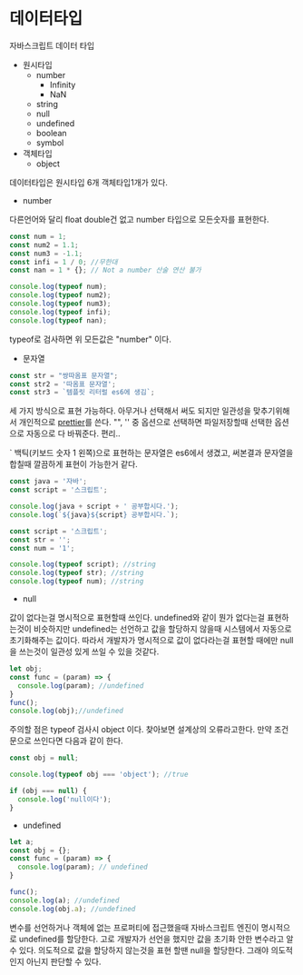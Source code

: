 # 데이터타입

자바스크립트 데이터 타입

* 원시타입
  * number
    * Infinity
    * NaN
  * string
  * null
  * undefined
  * boolean
  * symbol
* 객체타입
  * object



데이터타입은 원시타입 6개 객체타입1개가 있다.

* number

다른언어와 달리 float double건 없고 number 타입으로 모든숫자를 표현한다.

```javascript
const num = 1;
const num2 = 1.1;
const num3 = -1.1;
const infi = 1 / 0; //무한대
const nan = 1 * {}; // Not a number 산술 연산 불가

console.log(typeof num);
console.log(typeof num2);
console.log(typeof num3);
console.log(typeof infi);
console.log(typeof nan);
```

typeof로 검사하면 위 모든값은 "number" 이다.



* 문자열

```javascript
const str = "쌍따옴표 문자열";
const str2 = '따옴표 문자열';
const str3 = `템플릿 리터럴 es6에 생김`;
```

세 가지 방식으로 표현 가능하다. 아무거나 선택해서 써도 되지만 일관성을 맞추기위해서 개인적으로 [prettier](https://www.npmjs.com/package/prettier)를 쓴다. "", '' 중 옵션으로 선택하면 파일저장할때 선택한 옵션으로 자동으로 다 바꿔준다. 편리..

 \` 백틱\(키보드 숫자 1 왼쪽\)으로 표현하는 문자열은 es6에서 생겼고, 써본결과 문자열을 합칠때 깔끔하게 표현이 가능한거 같다.

```javascript
const java = '자바';
const script = '스크립트';

console.log(java + script + ' 공부합시다.');
console.log(`${java}${script} 공부합시다.`);

```

```javascript
const script = '스크립트';
const str = '';
const num = '1';

console.log(typeof script); //string
console.log(typeof str); //string
console.log(typeof num); //string

```

* null

값이 없다는걸 명시적으로 표현할때 쓰인다. undefined와 같이 뭔가 없다는걸 표현하는것이 비슷하지만 undefined는 선언하고 값을 할당하지 않을때 시스템에서 자동으로 초기화해주는 값이다. 따라서 개발자가 명시적으로 값이 없다라는걸 표현할 때에만 null을 쓰는것이 일관성 있게 쓰일 수 있을 것같다.

```javascript
let obj;
const func = (param) => {
  console.log(param); //undefined
}
func();
console.log(obj);//undefined
```

주의할 점은 typeof 검사시 object 이다. 찾아보면 설계상의 오류라고한다. 만약 조건문으로 쓰인다면 다음과 같이 한다.

```javascript
const obj = null;

console.log(typeof obj === 'object'); //true

if (obj === null) {
  console.log('null이다');
}
```

* undefined

```javascript
let a;
const obj = {};
const func = (param) => {
  console.log(param); // undefined
}

func();
console.log(a); //undefined
console.log(obj.a); //undefined

```

변수를 선언하거나 객체에 없는 프로퍼티에 접근했을때 자바스크립트 엔진이 명시적으로 undefined를 할당한다. 고로 개발자가 선언을 했지만 값을 초기화 안한 변수라고 알 수 있다. 의도적으로 값을 할당하지 않는것을 표현 할땐 null을 할당한다. 그래야 의도적인지 아닌지 판단할 수 있다.

